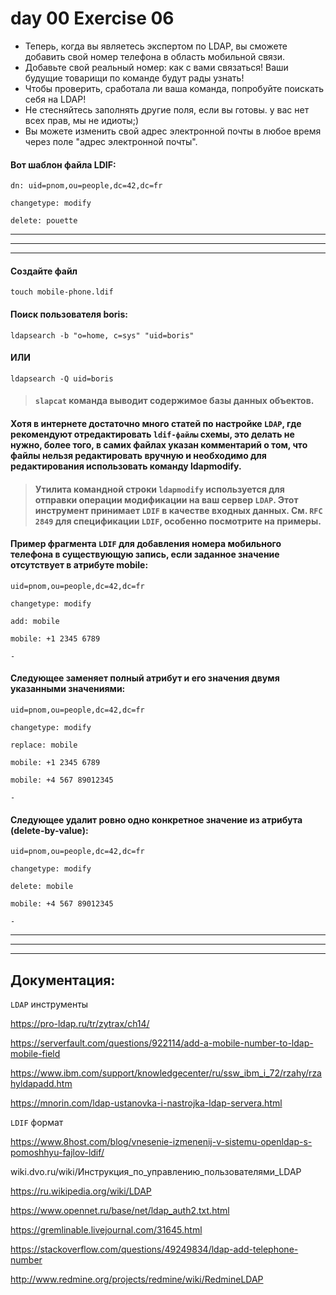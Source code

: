 # day 00 Exercise 06

 - Теперь, когда вы являетесь экспертом по LDAP, вы сможете добавить свой номер телефона в область мобильной связи.
 - Добавьте свой реальный номер: как с вами связаться! Ваши будущие товарищи по команде будут рады узнать!
 - Чтобы проверить, сработала ли ваша команда, попробуйте поискать себя на LDAP!
 - Не стесняйтесь заполнять другие поля, если вы готовы. у вас нет всех прав, мы не идиоты;)
 - Вы можете изменить свой адрес электронной почты в любое время через поле "адрес электронной почты".


#### Вот шаблон файла LDIF:
```
dn: uid=pnom,ou=people,dc=42,dc=fr

changetype: modify

delete: pouette
```

---
---
---

#### Создайте файл

    touch mobile-phone.ldif



#### Поиск  пользователя boris:

    ldapsearch -b "o=home, c=sys" "uid=boris"


#### ИЛИ 

    ldapsearch -Q uid=boris 

> #### `slapcat` команда выводит содержимое базы данных объектов.

#### Хотя в интернете достаточно много статей по настройке `LDAP`, где рекомендуют отредактировать `ldif-файлы` схемы, это делать не нужно, более того, в самих файлах указан комментарий о том, что файлы нельзя редактировать вручную и необходимо для редактирования использовать команду ldapmodify. 

> #### Утилита командной строки `ldapmodify` используется для отправки операции модификации на ваш сервер `LDAP`. Этот инструмент принимает `LDIF` в качестве входных данных. См. `RFC 2849` для спецификации `LDIF`, особенно посмотрите на примеры.

#### Пример фрагмента `LDIF` для добавления номера мобильного телефона в существующую запись, если заданное  значение отсутствует в атрибуте mobile:  


```
uid=pnom,ou=people,dc=42,dc=fr

changetype: modify

add: mobile

mobile: +1 2345 6789

-
```


#### Следующее заменяет полный атрибут и его значения двумя указанными значениями:


```
uid=pnom,ou=people,dc=42,dc=fr

changetype: modify

replace: mobile

mobile: +1 2345 6789

mobile: +4 567 89012345

-
```


#### Следующее удалит ровно одно конкретное значение из атрибута (delete-by-value):


```
uid=pnom,ou=people,dc=42,dc=fr

changetype: modify

delete: mobile

mobile: +4 567 89012345

-
```


---
---
---


## Документация:


`LDAP` инструменты

https://pro-ldap.ru/tr/zytrax/ch14/

https://serverfault.com/questions/922114/add-a-mobile-number-to-ldap-mobile-field

https://www.ibm.com/support/knowledgecenter/ru/ssw_ibm_i_72/rzahy/rzahyldapadd.htm


https://mnorin.com/ldap-ustanovka-i-nastrojka-ldap-servera.html



`LDIF` формат

https://www.8host.com/blog/vnesenie-izmenenij-v-sistemu-openldap-s-pomoshhyu-fajlov-ldif/




wiki.dvo.ru/wiki/Инструкция_по_управлению_пользователями_LDAP

https://ru.wikipedia.org/wiki/LDAP

https://www.opennet.ru/base/net/ldap_auth2.txt.html

https://gremlinable.livejournal.com/31645.html

https://stackoverflow.com/questions/49249834/ldap-add-telephone-number

http://www.redmine.org/projects/redmine/wiki/RedmineLDAP
